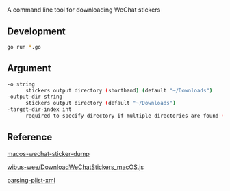 #

A command line tool for downloading WeChat stickers

## Development

```bash
go run *.go
```

## Argument

```bash
-o string
      stickers output directory (shorthand) (default "~/Downloads")
-output-dir string
      stickers output directory (default "~/Downloads")
-target-dir-index int
      required to specify directory if multiple directories are found (default -1)
```

## Reference

[macos-wechat-sticker-dump](https://blog.jogle.top/2022/08/14/macos-wechat-sticker-dump/)

[wibus-wee/DownloadWeChatStickers_macOS.js](https://gist.github.com/wibus-wee/b7f7710546f8f98fbacf034687e90967)

[parsing-plist-xml](http://stackoverflow.com/questions/38657880/parsing-plist-xml)
